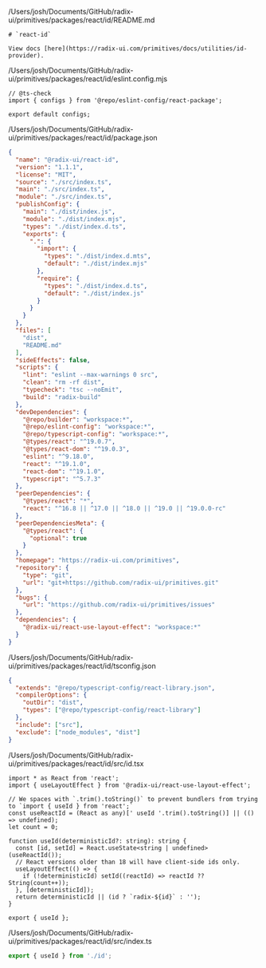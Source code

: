 /Users/josh/Documents/GitHub/radix-ui/primitives/packages/react/id/README.md
```
# `react-id`

View docs [here](https://radix-ui.com/primitives/docs/utilities/id-provider).

```
/Users/josh/Documents/GitHub/radix-ui/primitives/packages/react/id/eslint.config.mjs
```
// @ts-check
import { configs } from '@repo/eslint-config/react-package';

export default configs;

```
/Users/josh/Documents/GitHub/radix-ui/primitives/packages/react/id/package.json
```json
{
  "name": "@radix-ui/react-id",
  "version": "1.1.1",
  "license": "MIT",
  "source": "./src/index.ts",
  "main": "./src/index.ts",
  "module": "./src/index.ts",
  "publishConfig": {
    "main": "./dist/index.js",
    "module": "./dist/index.mjs",
    "types": "./dist/index.d.ts",
    "exports": {
      ".": {
        "import": {
          "types": "./dist/index.d.mts",
          "default": "./dist/index.mjs"
        },
        "require": {
          "types": "./dist/index.d.ts",
          "default": "./dist/index.js"
        }
      }
    }
  },
  "files": [
    "dist",
    "README.md"
  ],
  "sideEffects": false,
  "scripts": {
    "lint": "eslint --max-warnings 0 src",
    "clean": "rm -rf dist",
    "typecheck": "tsc --noEmit",
    "build": "radix-build"
  },
  "devDependencies": {
    "@repo/builder": "workspace:*",
    "@repo/eslint-config": "workspace:*",
    "@repo/typescript-config": "workspace:*",
    "@types/react": "^19.0.7",
    "@types/react-dom": "^19.0.3",
    "eslint": "^9.18.0",
    "react": "^19.1.0",
    "react-dom": "^19.1.0",
    "typescript": "^5.7.3"
  },
  "peerDependencies": {
    "@types/react": "*",
    "react": "^16.8 || ^17.0 || ^18.0 || ^19.0 || ^19.0.0-rc"
  },
  "peerDependenciesMeta": {
    "@types/react": {
      "optional": true
    }
  },
  "homepage": "https://radix-ui.com/primitives",
  "repository": {
    "type": "git",
    "url": "git+https://github.com/radix-ui/primitives.git"
  },
  "bugs": {
    "url": "https://github.com/radix-ui/primitives/issues"
  },
  "dependencies": {
    "@radix-ui/react-use-layout-effect": "workspace:*"
  }
}

```
/Users/josh/Documents/GitHub/radix-ui/primitives/packages/react/id/tsconfig.json
```json
{
  "extends": "@repo/typescript-config/react-library.json",
  "compilerOptions": {
    "outDir": "dist",
    "types": ["@repo/typescript-config/react-library"]
  },
  "include": ["src"],
  "exclude": ["node_modules", "dist"]
}

```
/Users/josh/Documents/GitHub/radix-ui/primitives/packages/react/id/src/id.tsx
```
import * as React from 'react';
import { useLayoutEffect } from '@radix-ui/react-use-layout-effect';

// We spaces with `.trim().toString()` to prevent bundlers from trying to `import { useId } from 'react';`
const useReactId = (React as any)[' useId '.trim().toString()] || (() => undefined);
let count = 0;

function useId(deterministicId?: string): string {
  const [id, setId] = React.useState<string | undefined>(useReactId());
  // React versions older than 18 will have client-side ids only.
  useLayoutEffect(() => {
    if (!deterministicId) setId((reactId) => reactId ?? String(count++));
  }, [deterministicId]);
  return deterministicId || (id ? `radix-${id}` : '');
}

export { useId };

```
/Users/josh/Documents/GitHub/radix-ui/primitives/packages/react/id/src/index.ts
```typescript
export { useId } from './id';

```
